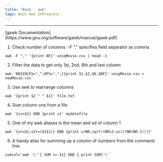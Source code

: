 ```yaml
---
title: "Bash - awk"
tags: Bash Awk InProgress
---
```


<hr>
[gawk Documentation](https://www.gnu.org/software/gawk/manual/gawk.pdf)


1. Check number of columns: -F "," specifies field separator as comma

```{bash}
awk -F "," '{print NF}' uniqMovie.csv | head -1
```


2. Filter the data to get only 1st, 2nd, 6th and last column

```{bash}
awk 'BEGIN{FS=",";OFS=",";}{print $1,$2,$6,$NF}' uniqMovie.csv > newMovie.csv`
```

3. Use awk to rearrange columns

```{bash}
awk '{print $2 " " $1}' file.txt
```


4. Sum column one from a file

```{bash}
awk '{s+=$1} END {print s}' mydatafile
```

5. One of my awk aliases is the mean and sd of column 1

```{bash}
awk '{s+=$1;s2+=($1$1)} END {print s/NR,sqrt((NRs2-ss)/(NR(NR-1)))}'
```


6. A handy alias for summing up a column of numbers from the command line:

```{bash}
sumcol='awk '\''{ SUM += $1} END { print SUM}'\' 
```